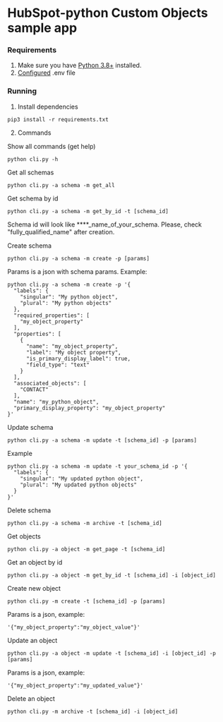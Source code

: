 # HubSpot-python Custom Objects sample app

### Requirements

1. Make sure you have [Python 3.8+](https://www.python.org/downloads/) installed.
2. [Configured](https://github.com/HubSpot/sample-apps-manage-crm-objects/blob/main/README.md#how-to-run-locally) .env file

### Running

1. Install dependencies

```
pip3 install -r requirements.txt
```

2. Commands

Show all commands (get help)

```
python cli.py -h
```

Get all schemas

```
python cli.py -a schema -m get_all
```

Get schema by id

```
python cli.py -a schema -m get_by_id -t [schema_id]
```

Schema id will look like ****_name_of_your_schema. Please, check "fully_qualified_name" after creation.

Create schema

```
python cli.py -a schema -m create -p [params]
```

Params is a json with schema params. Example:

```
python cli.py -a schema -m create -p '{                                                            
  "labels": {
    "singular": "My python object",
    "plural": "My python objects"
  },                               
  "required_properties": [          
    "my_object_property"               
  ],
  "properties": [           
    {                     
      "name": "my_object_property",
      "label": "My object property",
      "is_primary_display_label": true,
      "field_type": "text"
    }             
  ],
  "associated_objects": [
    "CONTACT"
  ],
  "name": "my_python_object",
  "primary_display_property": "my_object_property"
}'
```

Update schema

```
python cli.py -a schema -m update -t [schema_id] -p [params]
```

Example

```
python cli.py -a schema -m update -t your_schema_id -p '{                                                            
  "labels": {
    "singular": "My updated python object",
    "plural": "My updated python objects"
  }
}'
```

Delete schema

```
python cli.py -a schema -m archive -t [schema_id]
```

Get objects

```
python cli.py -a object -m get_page -t [schema_id]
```

Get an object by id

```
python cli.py -a object -m get_by_id -t [schema_id] -i [object_id]
```

Create new object

```
python cli.py -m create -t [schema_id] -p [params]
```

Params is a json, example:

```
'{"my_object_property":"my_object_value"}'
```

Update an object

```
python cli.py -a object -m update -t [schema_id] -i [object_id] -p [params]
```

Params is a json, example:

```
'{"my_object_property":"my_updated_value"}'
```

Delete an object

```
python cli.py -m archive -t [schema_id] -i [object_id]
```
